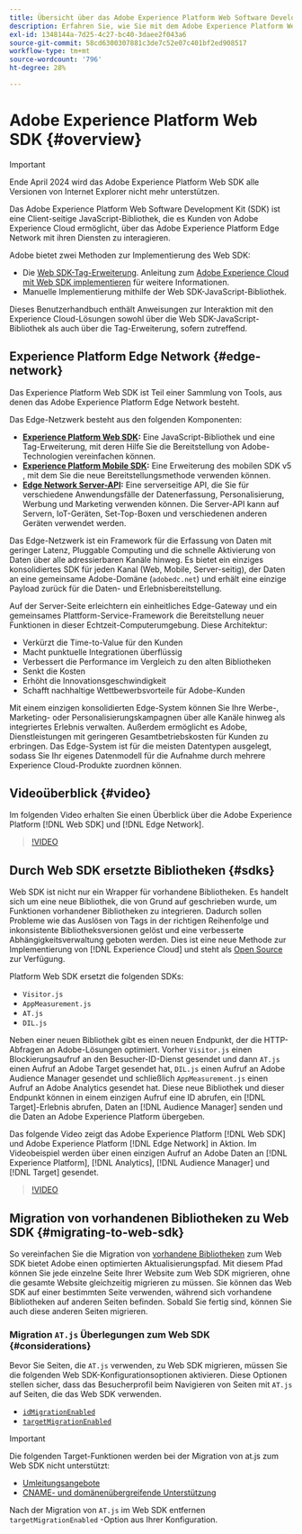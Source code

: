 ```yaml
---
title: Übersicht über das Adobe Experience Platform Web Software Development Kit (SDK)
description: Erfahren Sie, wie Sie mit dem Adobe Experience Platform Web SDK Platform-Funktionen in Ihre Website integrieren können.
exl-id: 1348144a-7d25-4c27-bc40-3daee2f043a6
source-git-commit: 58cd6300307881c3de7c52e07c401bf2ed908517
workflow-type: tm+mt
source-wordcount: '796'
ht-degree: 28%

---
```



# Adobe Experience Platform Web SDK {#overview}

>[!IMPORTANT]
>
>Ende April 2024 wird das Adobe Experience Platform Web SDK alle Versionen von Internet Explorer nicht mehr unterstützen.

Das Adobe Experience Platform Web Software Development Kit (SDK) ist eine Client-seitige JavaScript-Bibliothek, die es Kunden von Adobe Experience Cloud ermöglicht, über das Adobe Experience Platform Edge Network mit ihren Diensten zu interagieren.

Adobe bietet zwei Methoden zur Implementierung des Web SDK:

* Die [Web SDK-Tag-Erweiterung](../tags/extensions/client/web-sdk/web-sdk-extension-configuration.md). Anleitung zum [Adobe Experience Cloud mit Web SDK implementieren](https://experienceleague.adobe.com/docs/platform-learn/implement-web-sdk/overview.html?lang=de) für weitere Informationen.
* Manuelle Implementierung mithilfe der Web SDK-JavaScript-Bibliothek.

Dieses Benutzerhandbuch enthält Anweisungen zur Interaktion mit den Experience Cloud-Lösungen sowohl über die Web SDK-JavaScript-Bibliothek als auch über die Tag-Erweiterung, sofern zutreffend.

## Experience Platform Edge Network {#edge-network}

Das Experience Platform Web SDK ist Teil einer Sammlung von Tools, aus denen das Adobe Experience Platform Edge Network besteht.

Das Edge-Netzwerk besteht aus den folgenden Komponenten:

* **[Experience Platform Web SDK](#overview):** Eine JavaScript-Bibliothek und eine Tag-Erweiterung, mit deren Hilfe Sie die Bereitstellung von Adobe-Technologien vereinfachen können.
* **[Experience Platform Mobile SDK](https://developer.adobe.com/client-sdks/home/):** Eine Erweiterung des mobilen SDK v5 , mit dem Sie die neue Bereitstellungsmethode verwenden können.
* **[Edge Network Server-API](../server-api/overview.md):** Eine serverseitige API, die Sie für verschiedene Anwendungsfälle der Datenerfassung, Personalisierung, Werbung und Marketing verwenden können. Die Server-API kann auf Servern, IoT-Geräten, Set-Top-Boxen und verschiedenen anderen Geräten verwendet werden.

Das Edge-Netzwerk ist ein Framework für die Erfassung von Daten mit geringer Latenz, Pluggable Computing und die schnelle Aktivierung von Daten über alle adressierbaren Kanäle hinweg. Es bietet ein einziges konsolidiertes SDK für jeden Kanal (Web, Mobile, Server-seitig), der Daten an eine gemeinsame Adobe-Domäne (`adobedc.net`) und erhält eine einzige Payload zurück für die Daten- und Erlebnisbereitstellung.

Auf der Server-Seite erleichtern ein einheitliches Edge-Gateway und ein gemeinsames Plattform-Service-Framework die Bereitstellung neuer Funktionen in dieser Echtzeit-Computerumgebung. Diese Architektur:

* Verkürzt die Time-to-Value für den Kunden
* Macht punktuelle Integrationen überflüssig
* Verbessert die Performance im Vergleich zu den alten Bibliotheken
* Senkt die Kosten
* Erhöht die Innovationsgeschwindigkeit
* Schafft nachhaltige Wettbewerbsvorteile für Adobe-Kunden

Mit einem einzigen konsolidierten Edge-System können Sie Ihre Werbe-, Marketing- oder Personalisierungskampagnen über alle Kanäle hinweg als integriertes Erlebnis verwalten. Außerdem ermöglicht es Adobe, Dienstleistungen mit geringeren Gesamtbetriebskosten für Kunden zu erbringen. Das Edge-System ist für die meisten Datentypen ausgelegt, sodass Sie Ihr eigenes Datenmodell für die Aufnahme durch mehrere Experience Cloud-Produkte zuordnen können.

## Videoüberblick {#video}

Im folgenden Video erhalten Sie einen Überblick über die Adobe Experience Platform [!DNL Web SDK] und [!DNL Edge Network].

>[!VIDEO](https://video.tv.adobe.com/v/34141?quality=12&learn=on)

## Durch Web SDK ersetzte Bibliotheken {#sdks}

Web SDK ist nicht nur ein Wrapper für vorhandene Bibliotheken. Es handelt sich um eine neue Bibliothek, die von Grund auf geschrieben wurde, um Funktionen vorhandener Bibliotheken zu integrieren. Dadurch sollen Probleme wie das Auslösen von Tags in der richtigen Reihenfolge und inkonsistente Bibliotheksversionen gelöst und eine verbesserte Abhängigkeitsverwaltung geboten werden. Dies ist eine neue Methode zur Implementierung von [!DNL Experience Cloud] und steht als [Open Source](https://github.com/adobe/alloy) zur Verfügung.

Platform Web SDK ersetzt die folgenden SDKs:

* `Visitor.js`
* `AppMeasurement.js`
* `AT.js`
* `DIL.js`

Neben einer neuen Bibliothek gibt es einen neuen Endpunkt, der die HTTP-Abfragen an Adobe-Lösungen optimiert. Vorher `Visitor.js` einen Blockierungsaufruf an den Besucher-ID-Dienst gesendet und dann `AT.js` einen Aufruf an Adobe Target gesendet hat, `DIL.js` einen Aufruf an Adobe Audience Manager gesendet und schließlich `AppMeasurement.js` einen Aufruf an Adobe Analytics gesendet hat. Diese neue Bibliothek und dieser Endpunkt können in einem einzigen Aufruf eine ID abrufen, ein [!DNL Target]-Erlebnis abrufen, Daten an [!DNL Audience Manager] senden und die Daten an Adobe Experience Platform übergeben.

Das folgende Video zeigt das Adobe Experience Platform [!DNL Web SDK] und Adobe Experience Platform [!DNL Edge Network] in Aktion. Im Videobeispiel werden über einen einzigen Aufruf an Adobe Daten an [!DNL Experience Platform], [!DNL Analytics], [!DNL Audience Manager] und [!DNL Target] gesendet.

>[!VIDEO](https://video.tv.adobe.com/v/34148)

## Migration von vorhandenen Bibliotheken zu Web SDK {#migrating-to-web-sdk}

So vereinfachen Sie die Migration von [vorhandene Bibliotheken](#sdks) zum Web SDK bietet Adobe einen optimierten Aktualisierungspfad. Mit diesem Pfad können Sie jede einzelne Seite Ihrer Website zum Web SDK migrieren, ohne die gesamte Website gleichzeitig migrieren zu müssen. Sie können das Web SDK auf einer bestimmten Seite verwenden, während sich vorhandene Bibliotheken auf anderen Seiten befinden. Sobald Sie fertig sind, können Sie auch diese anderen Seiten migrieren.

### Migration `AT.js` Überlegungen zum Web SDK {#considerations}

Bevor Sie Seiten, die `AT.js` verwenden, zu Web SDK migrieren, müssen Sie die folgenden Web SDK-Konfigurationsoptionen aktivieren. Diese Optionen stellen sicher, dass das Besucherprofil beim Navigieren von Seiten mit `AT.js` auf Seiten, die das Web SDK verwenden.

* [`idMigrationEnabled`](/help/web-sdk/commands/configure/idmigrationenabled.md)
* [`targetMigrationEnabled`](/help/web-sdk/commands/configure/targetmigrationenabled.md)


>[!IMPORTANT]
>
>Die folgenden Target-Funktionen werden bei der Migration von at.js zum Web SDK nicht unterstützt:
>
>* [Umleitungsangebote](https://experienceleague.adobe.com/docs/target/using/experiences/offers/offer-redirect.html?lang=de)
>* [CNAME- und domänenübergreifende Unterstützung](https://experienceleague.adobe.com/docs/target-dev/developer/client-side/at-js-implementation/atjs-cookies.html)

Nach der Migration von `AT.js` im Web SDK entfernen `targetMigrationEnabled` -Option aus Ihrer Konfiguration.
